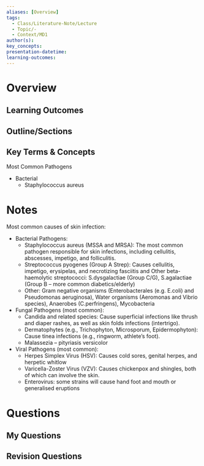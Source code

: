 ```yaml
---
aliases: [Overview]
tags:
  - Class/Literature-Note/Lecture
  - Topic/-
  - Context/MD1
author(s): 
key_concepts: 
presentation-datetime: 
learning-outcomes:
---
```



# Overview
## Learning Outcomes

## Outline/Sections

## Key Terms & Concepts
Most Common Pathogens
- Bacterial
	- Staphylococcus aureus

# Notes
Most common causes of skin infection:
- Bacterial Pathogens:
	- Staphylococcus aureus (MSSA and MRSA): The most common pathogen responsible for skin infections, including cellulitis, abscesses, impetigo, and folliculitis.
	- Streptococcus pyogenes (Group A Strep): Causes cellulitis, impetigo, erysipelas, and necrotizing fasciitis and Other beta-haemolytic streptococci: S.dysgalactiae (Group C/G), S.agalactiae (Group B – more common diabetics/elderly)
	- Other: Gram negative organisms (Enterobacterales (e.g. E.coli) and Pseudomonas aeruginosa), Water organisms (Aeromonas and Vibrio species), Anaerobes (C.perfringens), Mycobacteria
- Fungal Pathogens (most common):
	- Candida and related species: Cause superficial infections like thrush and diaper rashes, as well as skin folds infections (intertrigo).
	- Dermatophytes (e.g., Trichophyton, Microsporum, Epidermophyton): Cause tinea infections (e.g., ringworm, athlete’s foot).
	- Malassezia – pityriasis versicolor
- Viral Pathogens (most common):
	- Herpes Simplex Virus (HSV): Causes cold sores, genital herpes, and herpetic whitlow
	- Varicella-Zoster Virus (VZV): Causes chickenpox and shingles, both of which can involve the skin.
	- Enterovirus: some strains will cause hand foot and mouth or generalised eruptions

# Questions

## My Questions
## Revision Questions




